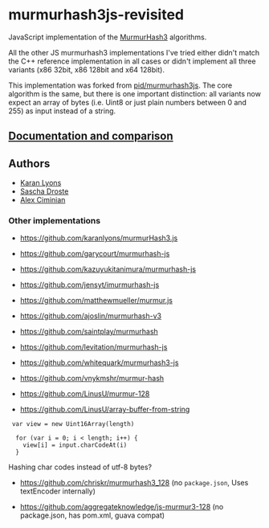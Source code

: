 # murmurhash3js-revisited

JavaScript implementation of the [MurmurHash3](https://github.com/aappleby/smhasher) algorithms.

All the other JS murmurhash3 implementations I've tried either didn't match the C++ reference implementation in all cases or didn't implement all three variants (x86 32bit, x86 128bit and x64 128bit).

This implementation was forked from [pid/murmurhash3js](https://github.com/pid/murmurHash3js). The core algorithm is the same, but there is one important distinction: all variants now expect an array of bytes (i.e. Uint8 or just plain numbers between 0 and 255) as input instead of a string.

## [Documentation and comparison](http://cimi.io/murmurhash3-revisited)

Authors
-------

-	[Karan Lyons](https://github.com/karanlyons/)
-	[Sascha Droste](https://github.com/pid/)
- [Alex Ciminian](https://github.com/cimi/)

### Other implementations

* https://github.com/karanlyons/murmurHash3.js

* https://github.com/garycourt/murmurhash-js
* https://github.com/kazuyukitanimura/murmurhash-js
* https://github.com/jensyt/imurmurhash-js
* https://github.com/matthewmueller/murmur.js
* https://github.com/ajoslin/murmurhash-v3

* https://github.com/saintplay/murmurhash

* https://github.com/levitation/murmurhash-js


* https://github.com/whitequark/murmurhash3-js

* https://github.com/vnykmshr/murmur-hash

* https://github.com/LinusU/murmur-128
* https://github.com/LinusU/array-buffer-from-string

```
 var view = new Uint16Array(length)

  for (var i = 0; i < length; i++) {
    view[i] = input.charCodeAt(i)
  }
```
Hashing char codes instead of utf-8 bytes?

* https://github.com/chriskr/murmurhash3_128
(no `package.json`, Uses textEncoder internally)

* https://github.com/aggregateknowledge/js-murmur3-128
(no package.json, has pom.xml, guava compat)
